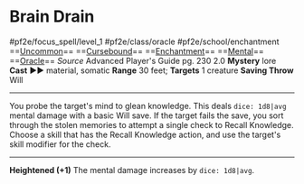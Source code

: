 # Brain Drain
#pf2e/focus_spell/level_1 #pf2e/class/oracle #pf2e/school/enchantment 
==[Uncommon](../../../../../TTRPGShare-Pathfinder-2E-Vault/rules/traits/uncommon.md)== ==[Cursebound](../../../Traits/Cursebound.md)== ==[Enchantment](../../../../../TTRPGShare-Pathfinder-2E-Vault/rules/traits/enchantment.md)== ==[Mental](../../../../../TTRPGShare-Pathfinder-2E-Vault/rules/traits/mental.md)== ==[Oracle](../../../Traits/Oracle.md)==
*Source* Advanced Player's Guide pg. 230 2.0
**Mystery** lore
**Cast** ►► material, somatic
**Range** 30 feet; **Targets** 1 creature
**Saving Throw** Will

---
You probe the target's mind to glean knowledge. This deals `dice: 1d8|avg` mental damage with a basic Will save. If the target fails the save, you sort through the stolen memories to attempt a single check to Recall Knowledge. Choose a skill that has the Recall Knowledge action, and use the target's skill modifier for the check.

<hr>

**Heightened (+1)** The mental damage increases by `dice: 1d8|avg`.